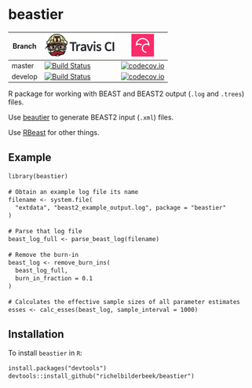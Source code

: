# beastier

Branch|[![Travis CI logo](TravisCI.png)](https://travis-ci.org)|[![Codecov logo](Codecov.png)](https://www.codecov.io)
---|---|---
master|[![Build Status](https://travis-ci.org/richelbilderbeek/beastier.svg?branch=master)](https://travis-ci.org/richelbilderbeek/beastier)|[![codecov.io](https://codecov.io/github/richelbilderbeek/beastier/coverage.svg?branch=master)](https://codecov.io/github/richelbilderbeek/beastier/branch/master)
develop|[![Build Status](https://travis-ci.org/richelbilderbeek/beastier.svg?branch=develop)](https://travis-ci.org/richelbilderbeek/beastier)|[![codecov.io](https://codecov.io/github/richelbilderbeek/beastier/coverage.svg?branch=develop)](https://codecov.io/github/richelbilderbeek/beastier/branch/develop)

R package for working with BEAST and BEAST2 output (`.log` and `.trees`) files. 

Use [beautier](https://github.com/richelbilderbeek/beautier) to generate BEAST2 input (`.xml`) files.

Use [RBeast](https://github.com/beast-dev/RBeast) for other things.

## Example

```
library(beastier)

# Obtain an example log file its name
filename <- system.file(
  "extdata", "beast2_example_output.log", package = "beastier"
)

# Parse that log file
beast_log_full <- parse_beast_log(filename)

# Remove the burn-in
beast_log <- remove_burn_ins(
  beast_log_full,
  burn_in_fraction = 0.1
)

# Calculates the effective sample sizes of all parameter estimates
esses <- calc_esses(beast_log, sample_interval = 1000)
```

## Installation

To install `beastier` in `R`:

```{r}
install.packages("devtools")
devtools::install_github("richelbilderbeek/beastier")
```
